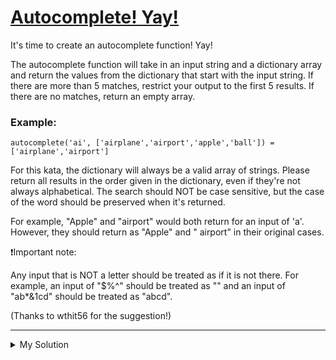 # [Autocomplete! Yay!](https://www.codewars.com/kata/5389864ec72ce03383000484)

It's time to create an autocomplete function! Yay!

The autocomplete function will take in an input string and a dictionary array and return the values from the dictionary
that start with the input string. If there are more than 5 matches, restrict your output to the first 5 results. If
there are no matches, return an empty array.

### Example:

```
autocomplete('ai', ['airplane','airport','apple','ball']) = ['airplane','airport']
```

For this kata, the dictionary will always be a valid array of strings. Please return all results in the order given in
the dictionary, even if they're not always alphabetical. The search should NOT be case sensitive, but the case of the
word should be preserved when it's returned.

For example, "Apple" and "airport" would both return for an input of 'a'. However, they should return as "Apple" and "
airport" in their original cases.

❗Important note:

Any input that is NOT a letter should be treated as if it is not there. For example, an input of "$%^" should be treated
as "" and an input of "ab\*&1cd" should be treated as "abcd".

(Thanks to wthit56 for the suggestion!)

---

<details><summary>My Solution</summary>

```js
function autocomplete(input, dictionary) {
  let output = []; // Array to store autocomplete suggestions

  // Remove non-alphabetic characters from the input
  input = input.replace(/[^a-zA-Z-]/g, "");

  // Iterate through the dictionary to find matches for the input
  for (let i = 0; i < dictionary.length; i++) {
    // Compare the input with the beginning of each dictionary entry (case-insensitive)
    if (
      input
        .toUpperCase()
        .localeCompare(
          dictionary[i].substring(0, input.length).toUpperCase(),
        ) === 0 &&
      output.length < 5
    ) {
      // If there is a match and the output array is not full, add the entry to the output
      output.push(dictionary[i]);
    }
  }

  return output; // Return the array of autocomplete suggestions
}
```

</details>
